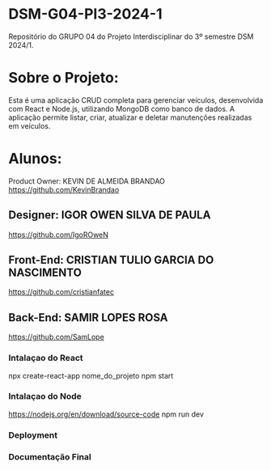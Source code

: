 # DSM-G04-PI3-2024-1
Repositório do GRUPO 04 do Projeto Interdisciplinar do 3º semestre DSM 2024/1. 

# Sobre o Projeto:
Esta é uma aplicação CRUD completa para gerenciar veículos, desenvolvida com React e Node.js, utilizando MongoDB como banco de dados. A aplicação permite listar, criar, atualizar e deletar manutenções realizadas em veículos.

# Alunos: 
Product Owner: KEVIN DE ALMEIDA BRANDAO    
https://github.com/KevinBrandao

## Designer: IGOR OWEN SILVA DE PAULA
https://github.com/IgoROweN

## Front-End: CRISTIAN TULIO GARCIA DO NASCIMENTO  
https://github.com/cristianfatec

## Back-End:  SAMIR LOPES ROSA
https://github.com/SamLope

### Intalaçao do React
npx create-react-app nome_do_projeto
npm start

### Intalaçao do Node
https://nodejs.org/en/download/source-code
npm run dev

### Deployment

### Documentação Final
